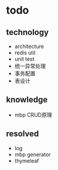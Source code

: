 # todo

## technology
- architecture
- redis util
- unit test
- 统一异常处理
- 事务配置
- 表设计

## knowledge
- mbp CRUD原理

## resolved
- log
- mbp generator
- thymeleaf